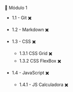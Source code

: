 📝 Módulo 1

- 1.1 - Git 	✖️

- 1.2 - Markdown  ✖️

- 1.3 - CSS ✖️ 
  - 1.3.1 CSS Grid  ✖️  
  - 1.3.2 CSS FlexBox ✖️ 

- 1.4 - JavaScript ✖️ 
  - 1.4.1 - JS Calculadora ✖️ 
